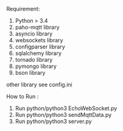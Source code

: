 Requirement:

1. Python > 3.4
2. paho-mqtt library
3. asyncio library
4. websockets library
5. configparser library
6. sqlalchemy library
7. tornado library
8. pymongo library
9. bson library

other library see config.ini

How to Run :
1. Run python/python3 EchoWebSocket.py
2. Run python/python3 sendMqttData.py
3. Run python/python3 server.py
